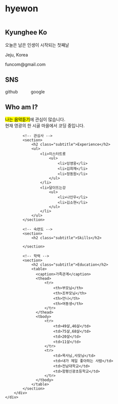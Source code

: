 # hyewon<!doctype html>
<html lang="ko">
<head>
	<title>온라인 프로필</title>
	<meta charset="utf-8">
  <link rel="stylesheet" href="css/style.css">
  <style>
    table {
      width:70%;  /* 표의 너비 */
      border:1px solid #222; /* 1픽셀짜리 표 테두리 */
      border-collapse: collapse; /* 중복되는 표와 셀의 테두리를 한 줄로 표시 */
    }
    thead {
      background:#eee;  /* 제목 행의 배경 색 */
    }
    th, td {
      border:1px solid #ccc; /* 1픽셀짜리 셀 테두리 */
      padding:5px;  /* 셀 테두리와 셀 내용 사이의 여백(패딩) */
      font-size:0.8em;  /* 셀의 글자 크기 */
    }
    a, a:visited {
      color:#222;   /* 글자색 */
      text-decoration: none;  /* 밑줄 없앰 */
    }
    #sns > ul {
     padding-left:0;  /* 목록 들여쓰지 않기 */
    }
    #sns > ul > li {     
      display:inline-block;   /* 항목을 가로로 배열 */
      width:80px;   /* 각 항목의 너비 */
    }
  </style>
</head>

<body>
    <div id="container">
        <!-- 사이드바 -->
        <aside>
            <div id="namecard">
                <img src="images/pf.jpg" alt="">
                <h1>Kyunghee Ko</h1>    
                <p>오늘은 남은 인생이 시작되는 첫째날</p>
            </div>
            <div id="detail">
                <p>Jeju, Korea</p>
                <p>funcom@gmail.com</p>                                 
            </div>
            <div id="sns">
                <h2>SNS</h2>
                <ul>                    
					<li>
						<a href="https://www.facebook.com/funnycom">github</a>
					</li>
					<li>
						<a href="https://www.twitter.com/funnycom">google</a>
					</li>
				</ul>  
            </div>           
        </aside>
        <div id="main">
            <!-- 자기 소개 -->
            <section>
                <h2 class="subtitle">Who am I?</h2>
                <p><mark>나는 음악듣기</mark>에 관심이 많습니다. <br>현재 영광의 한 시골 마을에서 코딩 중입니다.</p>
            </section>

            <!-- 관심사 -->
            <section>
                <h2 class="subtitle">Experience</h2>
                <ul>
                    <li>미스터트롯
                        <ul>
                            <li>잉영웅</li>
                            <li>김희재</li>
                            <li>정동원</li> 
                        </ul>
                    </li>
                    <li>달이뜨는강
                        <ul>
                            <li>나인우</li>
                            <li>김소현</li>
                        </ul>                        
                    </li>
                </ul>             
            </section>

            <!-- 숙련도 -->
            <section>
                <h2 class="subtitle">Skills</h2>

            </section>

            <!-- 학력 -->
            <section>
                <h2 class="subtitle">Education</h2>
                <table>
                  <caption>가족관계</caption>
                  <thead>
                      <tr>
                          <th>부모님</th>
                          <th>조부모님</th>
                          <th>언니</th>
                          <th>여동생</th>
                      </tr>
                  </thead>
                  <tbody>
                      <tr>
                          <td>49살,46살</td>
                          <td>75살,68살</td>
                          <td>20살</td>
                          <td>11살</td>
                      </tr>
                      <tr>
                          <td>목사님,사모님</td>
                          <td>내가 제일 좋아하는 사람</td>
                          <td>전남대학교</td>
                          <td>함평신광초등학교</td>
                      </tr>
                  </tbody>
                </table>
            </section>
        </div>        
    </div>
</body>
</html>
